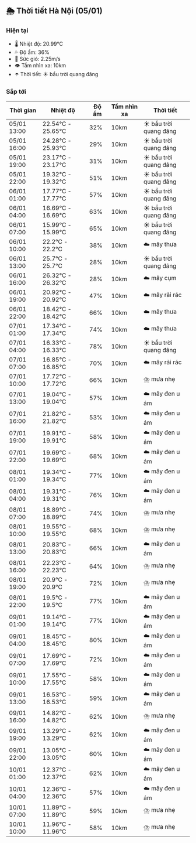 ## 🌦️ Thời tiết Hà Nội (05/01)

### Hiện tại

- 🌡️ Nhiệt độ: 20.99℃
- 💦 Độ ẩm: 36%
- 💨 Sức gió: 2.25m/s
- 👁️ Tầm nhìn xa: 10km
- ☂️ Thời tiết: ☀️ bầu trời quang đãng

### Sắp tới

| Thời gian | Nhiệt độ | Độ ẩm | Tầm nhìn xa | Thời tiết |
| --- | --- | --- | --- | --- |
| 05/01 13:00 | 22.54℃ - 25.65℃ | 32% | 10km | ☀️ bầu trời quang đãng |
| 05/01 16:00 | 24.28℃ - 25.93℃ | 29% | 10km | ☀️ bầu trời quang đãng |
| 05/01 19:00 | 23.17℃ - 23.17℃ | 31% | 10km | ☀️ bầu trời quang đãng |
| 05/01 22:00 | 19.32℃ - 19.32℃ | 51% | 10km | ☀️ bầu trời quang đãng |
| 06/01 01:00 | 17.77℃ - 17.77℃ | 57% | 10km | ☀️ bầu trời quang đãng |
| 06/01 04:00 | 16.69℃ - 16.69℃ | 63% | 10km | ☀️ bầu trời quang đãng |
| 06/01 07:00 | 15.99℃ - 15.99℃ | 65% | 10km | ☀️ bầu trời quang đãng |
| 06/01 10:00 | 22.2℃ - 22.2℃ | 38% | 10km | ☁️ mây thưa |
| 06/01 13:00 | 25.7℃ - 25.7℃ | 28% | 10km | ☀️ bầu trời quang đãng |
| 06/01 16:00 | 26.32℃ - 26.32℃ | 28% | 10km | ☁️ mây cụm |
| 06/01 19:00 | 20.92℃ - 20.92℃ | 47% | 10km | ☁️ mây rải rác |
| 06/01 22:00 | 18.42℃ - 18.42℃ | 66% | 10km | ☁️ mây thưa |
| 07/01 01:00 | 17.34℃ - 17.34℃ | 74% | 10km | ☁️ mây thưa |
| 07/01 04:00 | 16.33℃ - 16.33℃ | 78% | 10km | ☀️ bầu trời quang đãng |
| 07/01 07:00 | 16.85℃ - 16.85℃ | 70% | 10km | ☁️ mây rải rác |
| 07/01 10:00 | 17.72℃ - 17.72℃ | 66% | 10km | ⛈️ mưa nhẹ |
| 07/01 13:00 | 19.04℃ - 19.04℃ | 57% | 10km | ☁️ mây đen u ám |
| 07/01 16:00 | 21.82℃ - 21.82℃ | 53% | 10km | ☁️ mây đen u ám |
| 07/01 19:00 | 19.91℃ - 19.91℃ | 58% | 10km | ☁️ mây đen u ám |
| 07/01 22:00 | 19.69℃ - 19.69℃ | 68% | 10km | ☁️ mây đen u ám |
| 08/01 01:00 | 19.34℃ - 19.34℃ | 77% | 10km | ☁️ mây đen u ám |
| 08/01 04:00 | 19.31℃ - 19.31℃ | 76% | 10km | ☁️ mây đen u ám |
| 08/01 07:00 | 18.89℃ - 18.89℃ | 74% | 10km | ⛈️ mưa nhẹ |
| 08/01 10:00 | 19.55℃ - 19.55℃ | 68% | 10km | ⛈️ mưa nhẹ |
| 08/01 13:00 | 20.83℃ - 20.83℃ | 66% | 10km | ☁️ mây đen u ám |
| 08/01 16:00 | 22.23℃ - 22.23℃ | 64% | 10km | ⛈️ mưa nhẹ |
| 08/01 19:00 | 20.9℃ - 20.9℃ | 72% | 10km | ⛈️ mưa nhẹ |
| 08/01 22:00 | 19.5℃ - 19.5℃ | 77% | 10km | ☁️ mây đen u ám |
| 09/01 01:00 | 19.14℃ - 19.14℃ | 77% | 10km | ☁️ mây đen u ám |
| 09/01 04:00 | 18.45℃ - 18.45℃ | 80% | 10km | ☁️ mây đen u ám |
| 09/01 07:00 | 17.69℃ - 17.69℃ | 72% | 10km | ☁️ mây đen u ám |
| 09/01 10:00 | 17.55℃ - 17.55℃ | 58% | 10km | ☁️ mây đen u ám |
| 09/01 13:00 | 16.53℃ - 16.53℃ | 59% | 10km | ☁️ mây đen u ám |
| 09/01 16:00 | 14.82℃ - 14.82℃ | 62% | 10km | ⛈️ mưa nhẹ |
| 09/01 19:00 | 13.29℃ - 13.29℃ | 62% | 10km | ☁️ mây đen u ám |
| 09/01 22:00 | 13.05℃ - 13.05℃ | 60% | 10km | ☁️ mây đen u ám |
| 10/01 01:00 | 12.37℃ - 12.37℃ | 62% | 10km | ☁️ mây đen u ám |
| 10/01 04:00 | 12.36℃ - 12.36℃ | 57% | 10km | ☁️ mây đen u ám |
| 10/01 07:00 | 11.89℃ - 11.89℃ | 59% | 10km | ⛈️ mưa nhẹ |
| 10/01 10:00 | 11.96℃ - 11.96℃ | 58% | 10km | ⛈️ mưa nhẹ |
